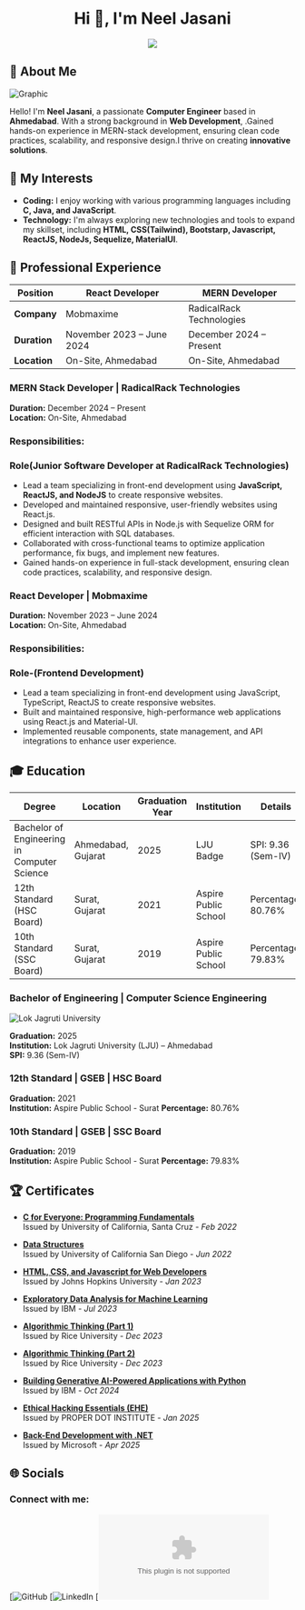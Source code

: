 <!--
**neel1502/neel1502* is a ✨ _special_ ✨ repository because its `README.md` (this file) appears on your GitHub profile.

Here are some ideas to get you started:

- 🔭 I’m currently working on ...
- 🌱 I’m currently learning ...
- 👯 I’m looking to collaborate on ...
- 🤔 I’m looking for help with ...
- 💬 Ask me about ...
- 📫 How to reach me: ...
- 😄 Pronouns: ...
- ⚡ Fun fact: ...
-->




<h1 align="center">Hi 👋, I'm Neel Jasani</h1>
<p align="center">
    <img src="https://readme-typing-svg.herokuapp.com?color=E22FE4&width=1000&height=45&lines=A+Passionate+Full+Stack+Developer+and+Programmer+from+India.;Expert+in+Modern+Web+Technologies+and+Frameworks.;Proficient+in+Building+Scalable+Web+Applications.;Always+Learning+and+Adapting+to+New+Technologies.;Empowering+Others+through+Knowledge+Sharing.;Nice+To+Meet+You+...&center=true"></a>
</p>



## 💫 About Me

![Graphic](https://img.shields.io/badge/Passionate-Engineer-blue?style=for-the-badge)

Hello! I'm **Neel Jasani**, a passionate **Computer  Engineer** based in **Ahmedabad**. With a strong background in **Web Development**,
.Gained hands-on experience in MERN-stack development, ensuring clean code practices, scalability, and responsive design.I thrive on creating **innovative solutions**.

## 🌟 My Interests

- **Coding:** I enjoy working with various programming languages including **C, Java, and JavaScript**.
- **Technology:** I'm always exploring new technologies and tools to expand my skillset, including **HTML, CSS(Tailwind), Bootstarp, Javascript, ReactJS, NodeJs, Sequelize, MaterialUI**.

## 💼 Professional Experience

| **Position**          | React Developer                                              | MERN Developer                                              |
|-----------------------|------------------------------------------------------------|-------------------------------------------------------------|
| **Company**           | Mobmaxime                                                  | RadicalRack Technologies|
| **Duration**          | November 2023 – June 2024                                   | December 2024 – Present                                   |
| **Location**          | On-Site, Ahmedabad                                         | On-Site, Ahmedabad                                        |


 ### MERN Stack Developer | RadicalRack Technologies
**Duration:** December 2024 – Present  
**Location:** On-Site, Ahmedabad

### Responsibilities:
### Role(Junior Software Developer at RadicalRack Technologies)
- Lead a team specializing in front-end development using **JavaScript, ReactJS, and NodeJS** to create responsive websites.
- Developed and maintained responsive, user-friendly websites using React.js.
- Designed and built RESTful APIs in Node.js with Sequelize ORM for efficient interaction with SQL databases.
- Collaborated with cross-functional teams to optimize application performance, fix bugs, and implement new features.
- Gained hands-on experience in full-stack development, ensuring clean code practices, scalability, and responsive design.


 ### React Developer | Mobmaxime
**Duration:** November 2023 – June 2024  
**Location:** On-Site, Ahmedabad

### Responsibilities:
### Role-(Frontend Development)
- Lead a team specializing in front-end development using JavaScript, TypeScript, ReactJS to create responsive websites.
- Built and maintained responsive, high-performance web applications using React.js and Material-UI.
- Implemented reusable components, state management, and API integrations to enhance user experience.

## 🎓 Education


| **Degree**                               | **Location**         | **Graduation Year** | **Institution**                            | **Details**           |
|-------------------------------------------|---------------------|---------------------|--------------------------------------------|------------------------|
| Bachelor of Engineering in Computer Science| Ahmedabad, Gujarat  | 2025               | LJU Badge                              |  SPI: 9.36 (Sem-IV)     |
| 12th Standard (HSC Board)                 | Surat, Gujarat       | 2021               | Aspire Public School                  | Percentage: 80.76%     |
| 10th Standard (SSC Board)                 | Surat, Gujarat       | 2019               | Aspire Public School                  | Percentage: 79.83%    |


### Bachelor of Engineering | Computer Science Engineering
![Lok Jagruti University](https://img.shields.io/badge/LJU-Ahmedabad-green?style=for-the-badge)

**Graduation:** 2025  
**Institution:** Lok Jagruti University (LJU) – Ahmedabad  
**SPI:** 9.36 (Sem-IV)

### 12th Standard | GSEB | HSC Board

**Graduation:** 2021  
**Institution:** Aspire Public School - Surat
**Percentage:** 80.76%

### 10th Standard | GSEB | SSC Board

**Graduation:** 2019  
**Institution:** Aspire Public School - Surat
**Percentage:** 79.83%

## 🏆 Certificates

- **[C for Everyone: Programming Fundamentals](https://coursera.org/share/176e8a92b2dc70854c490412f1a381d6)**  
  Issued by University of California, Santa Cruz - *Feb 2022*

- **[Data Structures](https://www.coursera.org/account/accomplishments/verify/9QAYAQDD7TQN)**  
  Issued by University of California San Diego - *Jun 2022*

- **[HTML, CSS, and Javascript for Web Developers](https://www.coursera.org/account/accomplishments/verify/C5DGEXJLJL5D)**  
  Issued by Johns Hopkins University - *Jan 2023*

- **[Exploratory Data Analysis for Machine Learning](https://www.coursera.org/account/accomplishments/verify/P7PRZHL4BX9F)**  
  Issued by IBM - *Jul 2023*

- **[Algorithmic Thinking (Part 1)](https://www.coursera.org/account/accomplishments/verify/VV5TGLNEQ46S)**  
  Issued by Rice University - *Dec 2023*

- **[Algorithmic Thinking (Part 2)](https://www.coursera.org/account/accomplishments/verify/259HC2V6NVR9)**  
  Issued by Rice University - *Dec 2023*
  
- **[Building Generative AI-Powered Applications with Python](https://www.coursera.org/account/accomplishments/verify/DL85F6SP5QQ8)**  
  Issued by IBM - *Oct 2024*
  
- **[Ethical Hacking Essentials (EHE)](https://www.coursera.org/account/accomplishments/verify/B3JUZ8M9ZEBN)**  
  Issued by PROPER DOT INSTITUTE - *Jan 2025*

- **[Back-End Development with .NET](https://www.coursera.org/account/accomplishments/verify/3UN6BXBA3A1Y)**  
  Issued by Microsoft - *Apr 2025*


## 🌐 Socials

### Connect with me:
   [![GitHub](https://github.com/neel1502)
   [![LinkedIn](https://www.linkedin.com/in/neel-jasani-b79541263)
   [![Gmail](mailto:nilljasani@gmail.com)






